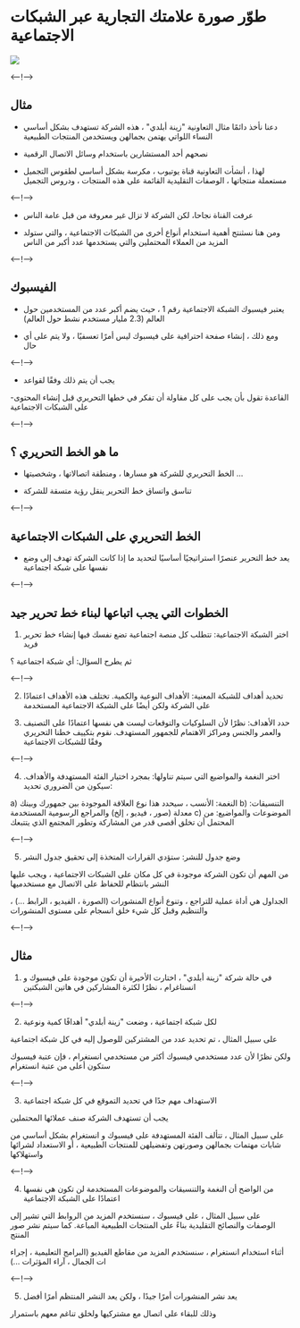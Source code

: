 # طوّر صورة علامتك التجارية عبر الشبكات الاجتماعية

![](http://douar.tech/dt_assets/session-2/slide-1.png)

<--!-->

## مثال

- دعنا نأخذ دائمًا مثال التعاونية "زينة أبلدي" ، هذه الشركة تستهدف بشكل أساسي النساء اللواتي يهتمن بجمالهن ويستخدمن المنتجات الطبيعية

- نصحهم أحد المستشارين  باستخدام وسائل الاتصال الرقمية

- لهذا ، أنشأت التعاونية قناة يوتيوب ، مكرسة بشكل أساسي لطقوس التجميل مستعملة منتجاتها ، الوصفات التقليدية القائمة على هذه المنتجات ، ودروس التجميل

<--!-->

- عرفت القناة نجاحا، لكن الشركة لا تزال غير معروفة من قبل عامة الناس

- ومن هنا نسثنتج أهمية استخدام أنواع أخرى من الشبكات الاجتماعية ، والتي ستولد المزيد من العملاء المحتملين والتي يستخدمها عدد أكبر من الناس

<--!-->

## الفيسبوك

- يعتبر فيسبوك الشبكة الاجتماعية رقم 1 ، حيث يضم أكبر عدد من المستخدمين حول العالم (2.3 مليار مستخدم نشط حول العالم)

- ومع ذلك ، إنشاء صفحة احترافية على فيسبوك ليس أمرًا تعسفيًا ، ولا يتم على أي حال

<--!-->

- يجب أن يتم ذلك وفقًا لقواعد 

-القاعدة تقول بأن يجب على كل مقاولة  أن تفكر في خطها التحريري قبل إنشاء المحتوى على الشبكات الاجتماعية

<--!-->

## ما هو الخط التحريري ؟

- الخط التحريري للشركة هو مسارها ، ومنطقة اتصالاتها ، وشخصيتها ...

- تناسق واتساق خط التحرير ينقل رؤية متسقة للشركة

<--!-->

## الخط التحريري على الشبكات الاجتماعية

- يعد خط التحرير عنصرًا استراتيجيًا أساسيًا لتحديد ما إذا كانت الشركة تهدف إلى وضع نفسها على شبكة اجتماعية

<--!-->

## الخطوات التي يجب اتباعها لبناء خط تحرير جيد

1) اختر الشبكة الاجتماعية: تتطلب كل منصة اجتماعية تضع نفسك فيها إنشاء خط تحرير فريد

ثم يطرح السؤال: أي شبكة اجتماعية ؟

<--!-->

2) تحديد أهداف للشبكة المعنية: الأهداف النوعية والكمية. تختلف هذه الأهداف اعتمادًا على الشركة ولكن أيضًا على الشبكة الاجتماعية المستخدمة

3) حدد الأهداف: نظرًا لأن السلوكيات والتوقعات ليست هي نفسها اعتمادًا على التصنيف والعمر والجنس ومراكز الاهتمام للجمهور المستهدف. نقوم بتكييف خطنا التحريري وفقًا للشبكات الاجتماعية

<--!-->

4) اختر النغمة والمواضيع التي سيتم تناولها: بمجرد اختيار الفئة المستهدفة والأهداف. سيكون من الضروري تحديد:

a) النغمة: الأنسب ، سيحدد هذا نوع العلاقة الموجودة بين جمهورك وبينك
b) التنسيقات: معدلة (صور ، فيديو ، إلخ) والمراجع الرسومية المستخدمة
c) الموضوعات والمواضيع: من المحتمل أن تخلق أقصى قدر من المشاركة وتطور المجتمع الذي يتتبعك

<--!-->

5) وضع جدول للنشر: ستؤدي القرارات المتخذة إلى تحقيق جدول النشر

من المهم أن تكون الشركة موجودة في كل مكان على الشبكات الاجتماعية ، ويجب عليها النشر بانتظام للحفاظ على الاتصال مع مستخدميها

الجداول هي أداة عملية للتراجع ، وتنوع أنواع المنشورات (الصورة ، الفيديو ، الرابط ...) ، والتنظيم وقبل كل شيء خلق انسجام على مستوى المنشورات

<--!-->

## مثال

1) في حالة شركة "زينة أبلدي" ، اختارت الأخيرة أن تكون موجودة على فيسبوك و انستاغرام ، نظرًا لكثرة المشاركين في هاتين الشبكتين

<--!-->

2) لكل شبكة اجتماعية ، وضعت "زينة أبلدي" أهدافًا كمية ونوعية

على سبيل المثال ، تم تحديد عدد من المشتركين للوصول إليه في كل شبكة اجتماعية

ولكن نظرًا لأن عدد مستخدمي فيسبوك أكثر من مستخدمي انستغرام ، فإن عتبة فيسبوك ستكون أعلى من عتبة انستغرام

<--!-->

3) الاستهداف مهم جدًا في تحديد التموقع في كل شبكة اجتماعية 

يجب أن تستهدف الشركة صنف عملائها المحتملين

على سبيل المثال ، تتألف الفئة المستهدفة على فيسبوك و انستغرام بشكل أساسي من شابات مهتمات بجمالهن وصورتهن وتفضيلهن للمنتجات الطبيعية ، أو الاستعداد لشرائها واستهلاكها

<--!-->

4) من الواضح أن النغمة والتنسيقات والموضوعات المستخدمة لن تكون هي نفسها اعتمادًا على الشبكة الاجتماعية

على سبيل المثال ، على فيسبوك ، سنستخدم المزيد من الروابط التي تشير إلى الوصفات والنصائح التقليدية بناءً على المنتجات الطبيعية المباعة. كما سيتم نشر صور المنتج

أثناء استخدام انستغرام ، سنستخدم المزيد من مقاطع الفيديو (البرامج التعليمية ، إجراء ات الجمال ، آراء المؤثرات ...)

<--!-->

5) يعد نشر المنشورات أمرًا جيدًا ، ولكن يعد النشر المنتظم أمرًا أفضل

وذلك للبقاء على اتصال مع مشتركيها ولخلق تناغم معهم باستمرار


